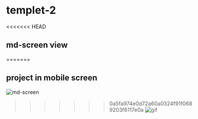 # templet-2
<<<<<<< HEAD
## md-screen view
=======
## project in mobile screen
![md-screen](https://github.com/Shimoo2001ll/templet-2/assets/89547012/6a8f3e7d-a3bc-479b-a8ed-d2d7617ab626)
>>>>>>> 0a5fa974e0d72a60a0324f91f0689203f6117e0a
![gif](https://github.com/Shimoo2001ll/templet-2/blob/main/imges/mobile.gif)